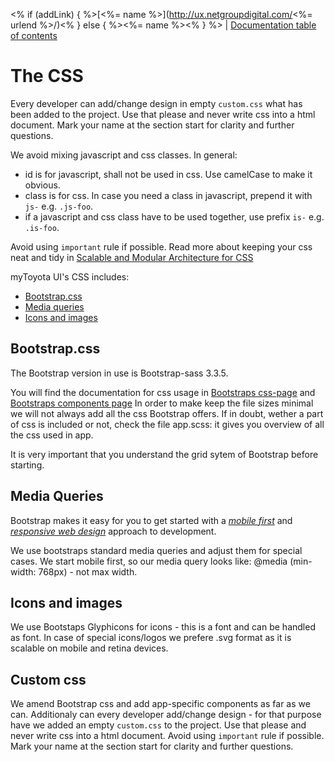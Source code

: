 <% if (addLink) { %>[<%= name %>](http://ux.netgroupdigital.com/<%= urlend %>/)<% } else { %><%= name %><% } %> | [Documentation table of contents](TOC.md)

# The CSS

Every developer can add/change design in empty `custom.css` what has been added to the project. Use that please and never write css into a html document. Mark your name at the section start for clarity and further questions.

We avoid mixing javascript and css classes. In general:

* id is for javascript, shall not be used in css. Use camelCase to make it obvious.
* class is for css. In case you need a class in javascript, prepend it with `js-` e.g. `.js-foo`.
* if a javascript and css class have to be used together, use prefix `is-` e.g. `.is-foo`.

Avoid using `important` rule if possible. Read more about keeping your css neat and tidy in [Scalable and Modular Architecture for CSS](https://smacss.com/)

myToyota UI's CSS includes:

* [Bootstrap.css](#bootstrapcss)
* [Media queries](#media-queries)
* [Icons and images](#icons-images)

## Bootstrap.css

The Bootstrap version in use is Bootstrap-sass 3.3.5.

You will find the documentation for css usage in [Bootstraps css-page](http://getbootstrap.com/css/) and [Bootstraps components page](http://getbootstrap.com/components/)
In order to make keep the file sizes minimal we will not always add all the css Bootstrap offers. If in doubt, wether a part of css is included or not, check the file app.scss: it gives you overview of all the css used in app.

It is very important that you understand the grid sytem of Bootstrap before starting.

## Media Queries

Bootstrap makes it easy for you to get started with a
[_mobile first_](http://www.lukew.com/presos/preso.asp?26) and [_responsive web
design_](http://www.alistapart.com/articles/responsive-web-design/) approach to
development.

We use bootstraps standard media queries and adjust them for special cases. We start mobile first, so our media query looks like: @media (min-width: 768px) - not max width.

## Icons and images

We use Bootstaps Glyphicons for icons - this is a font and can be handled as font. In case of special icons/logos we prefere .svg format as it is scalable on mobile and retina devices.

## Custom css

We amend Bootstrap css and add app-specific components as far as we can. Additionaly can every developer add/change design - for that purpose have we added an empty `custom.css` to the project. Use that please and never write css into a html document. Avoid using `important` rule if possible. Mark your name at the section start for clarity and further questions.
